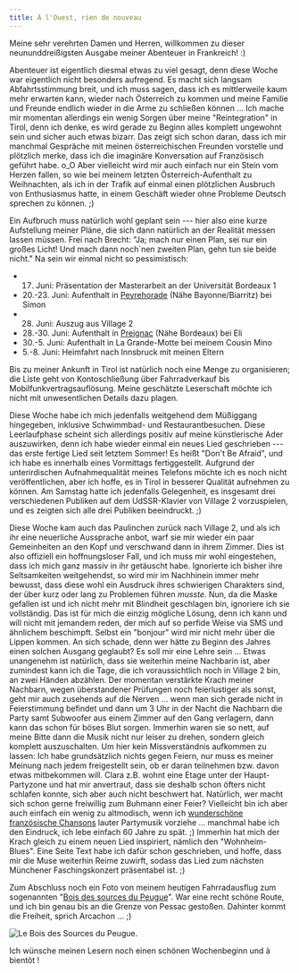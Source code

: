 ```yaml
---
title: À l'Ouest, rien de nouveau
---
```


Meine sehr verehrten Damen und Herren, willkommen zu dieser neununddreißigsten Ausgabe meiner Abenteuer in Frankreich! :)

Abenteuer ist eigentlich diesmal etwas zu viel gesagt, denn diese Woche war eigentlich nicht besonders aufregend. Es macht sich langsam Abfahrtsstimmung breit, und ich muss sagen, dass ich es mittlerweile kaum mehr erwarten kann, wieder nach Österreich zu kommen und meine Familie und Freunde endlich wieder in die Arme zu schließen können ...
Ich mache mir momentan allerdings ein wenig Sorgen über meine "Reintegration" in Tirol, denn ich denke, es wird gerade zu Beginn alles komplett ungewohnt sein und sicher auch etwas bizarr. Das zeigt sich schon daran, dass ich mir manchmal Gespräche mit meinen österreichischen Freunden vorstelle und plötzlich merke, dass ich die imaginäre Konversation auf Französisch geführt habe. o_O Aber vielleicht wird mir auch einfach nur ein Stein vom Herzen fallen, so wie bei meinem letzten Österreich-Aufenthalt zu Weihnachten, als ich in der Trafik auf einmal einen plötzlichen Ausbruch von Enthusiasmus hatte, in einem Geschäft wieder ohne Probleme Deutsch sprechen zu können. ;)

Ein Aufbruch muss natürlich wohl geplant sein --- hier also eine kurze Aufstellung meiner Pläne, die sich dann natürlich an der Realität messen lassen müssen. Frei nach Brecht: "Ja; mach nur einen Plan, sei nur ein großes Licht! Und mach dann noch´nen zweiten Plan, gehn tun sie beide nicht." Na sein wir einmal nicht so pessimistisch:

* 17. Juni: Präsentation der Masterarbeit an der Universität Bordeaux 1
* 20.-23. Juni: Aufenthalt in [Peyrehorade](http://www.peyrehorade.fr/) (Nähe Bayonne/Biarritz) bei Simon
* 28. Juni: Auszug aus Village 2
* 28.-30. Juni: Aufenthalt in [Preignac](http://www.preignac.fr) (Nähe Bordeaux) bei Eli
* 30.-5. Juni: Aufenthalt in La Grande-Motte bei meinem Cousin Mino
* 5.-8. Juni: Heimfahrt nach Innsbruck mit meinen Eltern

Bis zu meiner Ankunft in Tirol ist natürlich noch eine Menge zu organisieren; die Liste geht von Kontoschließung über Fahrradverkauf bis Mobilfunkvertragsauflösung. Meine geschätzte Leserschaft möchte ich nicht mit unwesentlichen Details dazu plagen.

Diese Woche habe ich mich jedenfalls weitgehend dem Müßiggang hingegeben, inklusive Schwimmbad- und Restaurantbesuchen. Diese Leerlaufphase scheint sich allerdings positiv auf meine künstlerische Ader auszuwirken, denn ich habe wieder einmal ein neues Lied geschrieben --- das erste fertige Lied seit letztem Sommer! Es heißt "Don't Be Afraid", und ich habe es innerhalb eines Vormittags fertiggestellt. Aufgrund der unterirdischen Aufnahmequalität meines Telefons möchte ich es noch nicht veröffentlichen, aber ich hoffe, es in Tirol in besserer Qualität aufnehmen zu können. Am Samstag hatte ich jedenfalls Gelegenheit, es insgesamt drei verschiedenen Publiken auf dem UdSSR-Klavier von Village 2 vorzuspielen, und es zeigten sich alle drei Publiken beeindruckt. ;)

Diese Woche kam auch das Paulinchen zurück nach Village 2, und als ich ihr eine neuerliche Aussprache anbot, warf sie mir wieder ein paar Gemeinheiten an den Kopf und verschwand dann in ihrem Zimmer. Dies ist also offiziell ein hoffnungsloser Fall, und ich muss mir wohl eingestehen, dass ich mich ganz massiv in ihr getäuscht habe. Ignorierte ich bisher ihre Seltsamkeiten weitgehendst, so wird mir im Nachhinein immer mehr bewusst, dass diese wohl ein Ausdruck ihres schwierigen Charakters sind, der über kurz oder lang zu Problemen führen _musste_. Nun, da die Maske gefallen ist und ich nicht mehr mit Blindheit geschlagen bin, ignoriere ich sie vollständig. Das ist für mich die einzig mögliche Lösung, denn ich kann und will nicht mit jemandem reden, der mich auf so perfide Weise via SMS und ähnlichem beschimpft. Selbst ein "bonjour" wird mir nicht mehr über die Lippen kommen. An sich schade, denn wer hätte zu Beginn des Jahres einen solchen Ausgang geglaubt? Es soll mir eine Lehre sein ...
Etwas unangenehm ist natürlich, dass sie weiterhin meine Nachbarin ist, aber zumindest kann ich die Tage, die ich voraussichtlich noch in Village 2 bin, an zwei Händen abzählen. Der momentan verstärkte Krach meiner Nachbarn, wegen überstandener Prüfungen noch feierlustiger als sonst, geht mir auch zusehends auf die Nerven ... wenn man sich gerade nicht in Feierstimmung befindet und dann um 3 Uhr in der Nacht die Nachbarn die Party samt Subwoofer aus einem Zimmer auf den Gang verlagern, dann kann das schon für böses Blut sorgen. Immerhin waren sie so nett, auf meine Bitte dann die Musik nicht nur leiser zu drehen, sondern gleich komplett auszuschalten.
Um hier kein Missverständnis aufkommen zu lassen: Ich habe grundsätzlich nichts gegen Feiern, nur muss es meiner Meinung nach jedem freigestellt sein, ob er daran teilnehmen bzw. davon etwas mitbekommen will. Clara z.B. wohnt eine Etage unter der Haupt-Partyzone und hat mir anvertraut, dass sie deshalb schon öfters nicht schlafen konnte, sich aber auch nicht beschwert hat. Natürlich, wer macht sich schon gerne freiwillig zum Buhmann einer Feier?
Vielleicht bin ich aber auch einfach ein wenig zu altmodisch, wenn ich [wunderschöne französische Chansons](http://www.youtube.com/watch?v=HY8w9VNkTUQ) lauter Partymusik vorziehe ... manchmal habe ich den Eindruck, ich lebe einfach 60 Jahre zu spät. ;) Immerhin hat mich der Krach gleich zu einem neuen Lied inspiriert, nämlich den "Wohnheim-Blues". Eine Seite Text habe ich dafür schon geschrieben, und hoffe, dass mir die Muse weiterhin Reime zuwirft, sodass das Lied zum nächsten Münchener Faschingskonzert präsentabel ist. ;)

Zum Abschluss noch ein Foto von meinem heutigen Fahrradausflug zum sogenannten "[Bois des sources du Peugue](http://www.pessac.fr/sources-du-peugue.html)". War eine recht schöne Route, und ich bin genau bis an die Grenze von Pessac gestoßen. Dahinter kommt die Freiheit, sprich Arcachon ... ;)

![Le Bois des Sources du Peugue.]($media$/Photo3436.jpg)

Ich wünsche meinen Lesern noch einen schönen Wochenbeginn und à bientôt !
